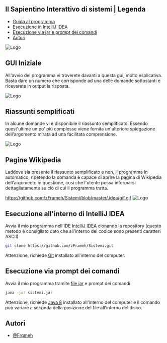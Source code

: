 

## Il Sapientino Interattivo di sistemi | Legenda

- [Guida al programma](https://github.com/zFrameh/Sistemi#gui-iniziale)
- [Esecuzione in IntelliJ IDEA](https://github.com/zFrameh/Sistemi/blob/master/README.md#esecuzione-allinterno-di-intellij-idea)
- [Esecuzione via jar e prompt dei comandi](https://github.com/zFrameh/Sistemi/blob/master/README.md#esecuzione-via-prompt-dei-comandi)
- [Autori](https://github.com/zFrameh/Sistemi/blob/master/README.md#autori)

![Logo](https://imgur.com/GFKTjKg.png)

 ## GUI Iniziale
All'avvio del programma vi troverete davanti a questa gui, molto esplicativa.
Basta dare un numero che corrisponde ad una delle domande sottostanti e riceverete in output la risposta.

![Logo](https://i.imgur.com/CCaKAQR.png)

 ## Riassunti semplificati

In alcune domande vi è disponibile il riassunto semplificato. Essendo quest'ultime un po' più complesse viene fornita un'ulteriore spiegazione dell'argomento mirata ad una facilitata comprensione.

![Logo](https://imgur.com/mf9Vawp.png)

 ## Pagine Wikipedia

Laddove sia presente il riassunto semplificato e non, il programma in automatico, ripetendo la domanda è capace di aprire la pagina di Wikipedia dell'argomento in questione, così che l'utente possa informarsi dettagliatamente su ciò di cui il programma tratta.

https://github.com/zFrameh/Sistemi/blob/master/.idea/gif.gif
![Logo](https://github.com/zFrameh/Sistemi/blob/master/.idea/gif.gif)

## Esecuzione all'interno di IntelliJ IDEA

Avvia il mio programma nell'IDE [IntelliJ IDEA](https://www.jetbrains.com/idea/) clonando la repository (questo metodo è consigliato dato che all'interno del codice sono presenti caratteri ASCII)

```bash
git clone https://github.com/zFrameh/Sistemi.git
```

Attenzione, richiede [Git](https://git-scm.com/) installato all'interno del computer.

## Esecuzione via prompt dei comandi

Avvia il mio programma tramite [file jar](https://github.com/zFrameh/Sistemi/releases/tag/sids)  e prompt dei comandi

```bash
java -jar sistemi.jar
```
Attenzione, richiede [Java 8](https://www.java.com/en/download/manual.jsp) installato all'interno del computer e il comando può variare a seconda della posizione del file all'interno del disco.


## Autori

- [@Frqmeh](https://zframeh.github.io/FrqmehLinks/)

